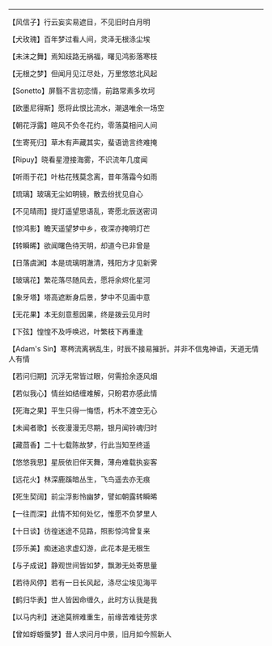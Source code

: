 
---
【风信子】行云妄实易遮目，不见旧时白月明

【犬玫瑰】百年梦过看人间，灵泽无根涤尘埃

【未沫之舞】焉知歧路无祸福，曙见鸿影落寒枝

【无根之梦】但闻月见江尽处，万里悠悠北风起

【Sonetto】屏翳不言初恋情，前路常素多坎坷

【欧墨尼得斯】愿将此恨比流水，潮退唯余一场空

【朝花浮露】暄风不负冬花约，零落莫相问人间

【生寄死归】草木有声藏其实，蜚语诡言终难掩

【Ripuy】晓看星澄接海雾，不识流年几度闻

【听雨于花】叶枯花残莫念离，昔年落霜今如雨

【琉璃】玻璃无尘如明镜，散去纷扰见自心

【不见晴雨】提灯遥望思语乱，寄愿北辰送密词

【惊鸿影】瞻天遥望梦中乡，夜深亦掩明灯芒

【转瞬晞】欲闻曙色待天明，却道今已非曾是

【日落虞渊】本是琉璃明澈清，残阳方才见新霁

【玻璃花】繁花落尽随风去，愿将余烬化星河

【象牙塔】塔高遮断身后景，梦中不见画中意

【无花果】本无刻意惹因果，终是拨云见月时

【下弦】惶惶不及呼唤迟，叶繁枝下再重逢

【Adam's Sin】寒梣流离祸乱生，时辰不接易摧折。并非不信鬼神语，天道无情人有情

【若问归期】沉浮无常皆过眼，何需拾余逐风烟

【若似我心】情丝如结缠难解，只盼君亦感此情

【死海之果】平生只得一悔悟，朽木不渡空无心

【未闻者歌】长夜漫漫无尽期，银月闻铃魂归时

【藏茴香】二十七载陈故梦，行此当知至终遥

【悠悠我思】星辰依旧伴天舞，薄舟难载执妄客

【远花火】林深鹿蹊暗丛生，飞鸟遥去亦无痕

【死生契阔】前尘浮影怜幽梦，譬如朝露转瞬晞

【一往而深】此情不知何处忆，惟愿不负梦里人

【十日谈】彷徨迷途不见路，照影惊鸿曾复来

【莎乐美】痴迷追求虚幻游，此花本是无根生

【与子成说】静观世间皆如梦，飘渺无处寄思量

【若待风停】若有一日长风起，涤尽尘埃见海平

【鹤归华表】世人皆因命缠久，此时方认我是我

【以马内利】迷途莫辨难重生，前缘苦难徒劳求

【曾如蜉蝣蜃梦】昔人求问月中景，旧月如今照新人

<br>
<br>
